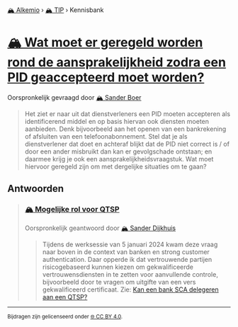 [🏔️ Alkemio](https://welcome.alkem.io/) › [🏔️ TIP](https://alkem.io/tip/dashboard) › Kennisbank
# [🏔️ Wat moet er geregeld worden rond de aansprakelijkheid zodra een PID geaccepteerd moet worden?](https://alkem.io/tip/collaboration/watmoetergeregeld-7715)
Oorspronkelijk gevraagd door [🏔️ Sander Boer](https://alkem.io/user/sander-boer-499)
>Het ziet er naar uit dat dienstverleners een PID moeten accepteren als identificerend middel en op basis hiervan ook diensten moeten aanbieden. Denk bijvoorbeeld aan het openen van een bankrekening of afsluiten van een telefoonabonnement. Stel dat je als dienstverlener dat doet en achteraf blijkt dat de PID niet correct is / of door een ander misbruikt dan kan er gevolgschade ontstaan; en daarmee krijg je ook een aansprakelijkheidsvraagstuk. Wat moet hiervoor geregeld zijn om met dergelijke situaties om te gaan?
## Antwoorden
>### [🏔️ Mogelijke rol voor QTSP](https://alkem.io/tip/collaboration/watmoetergeregeld-7715/posts/mogelijkerolvoorq-9971)
>Oorspronkelijk geantwoord door [🏔️ Sander Dijkhuis](https://alkem.io/tip/collaboration/watmoetergeregeld-7715/posts/mogelijkerolvoorq-9971)
>>Tijdens de werksessie van 5 januari 2024 kwam deze vraag naar boven in de context van banken en strong customer authentication. Daar opperde ik dat vertrouwende partijen risicogebaseerd kunnen kiezen om gekwalificeerde vertrouwensdiensten in te zetten voor aanvullende controle, bijvoorbeeld door te vragen om uitgifte van een vers gekwalificeerd certificaat. Zie: [Kan een bank SCA delegeren aan een QTSP?](https://alkem.io/tip/collaboration/kaneenbankscadel-5381)
* * *
<small>Bijdragen zijn gelicenseerd onder [🌐 CC BY 4.0](https://creativecommons.org/licenses/by/4.0/deed.nl).</small>
